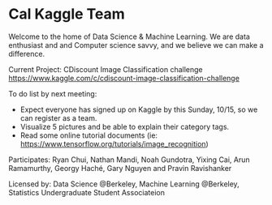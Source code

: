 # Cal Kaggle Team

Welcome to the home of Data Science & Machine Learning. We are data enthusiast and and Computer science savvy, and we believe we can make a difference.

Current Project: CDiscount Image Classification challenge  https://www.kaggle.com/c/cdiscount-image-classification-challenge

To do list by next meeting:
- Expect everyone has signed up on Kaggle by this Sunday, 10/15, so we can register as a team.
- Visualize 5 pictures and be able to explain their category tags.
- Read some online tutorial documents (ie: https://www.tensorflow.org/tutorials/image_recognition) 

Participates: Ryan Chui, Nathan Mandi, Noah Gundotra, Yixing Cai, Arun Ramamurthy, Georgy Haché, Gary Nguyen and Pravin Ravishanker

Licensed by: Data Science @Berkeley, Machine Learning @Berkeley, Statistics Undergraduate Student Associateion
 
